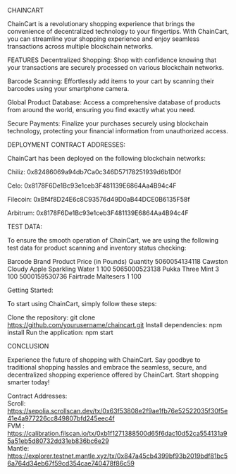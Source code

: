 CHAINCART

ChainCart is a revolutionary shopping experience that brings the convenience of decentralized technology to your fingertips. With ChainCart, you can streamline your shopping experience and enjoy seamless transactions across multiple blockchain networks.

FEATURES
Decentralized Shopping: Shop with confidence knowing that your transactions are securely processed on various blockchain networks.

Barcode Scanning: Effortlessly add items to your cart by scanning their barcodes using your smartphone camera.

Global Product Database: Access a comprehensive database of products from around the world, ensuring you find exactly what you need.

Secure Payments: Finalize your purchases securely using blockchain technology, protecting your financial information from unauthorized access.

DEPLOYMENT CONTRACT ADDRESSES:

ChainCart has been deployed on the following blockchain networks:

Chiliz: 0x82486069a94db7Ca0c346D57178251939d6b1D0f

Celo: 0x8178F6De1Bc93e1ceb3F481139E6864Aa4B94c4F

Filecoin: 0xBf4f8D24E6c8C93576d49D0aB44DCE0B6135F58f

Arbitrum: 0x8178F6De1Bc93e1ceb3F481139E6864Aa4B94c4F

TEST DATA:

To ensure the smooth operation of ChainCart, we are using the following test data for product scanning and inventory status checking:

Barcode	Brand	Product	Price (in Pounds)	Quantity
5060054134118	Cawston	Cloudy Apple Sparkling Water	1	100
5065000523138	Pukka	Three Mint	3	100
5000159530736	Fairtrade	Maltesers	1	100

Getting Started:

To start using ChainCart, simply follow these steps:

Clone the repository: git clone https://github.com/yourusername/chaincart.git
Install dependencies: npm install
Run the application: npm start

CONCLUSION

Experience the future of shopping with ChainCart. Say goodbye to traditional shopping hassles and embrace the seamless, secure, and decentralized shopping experience offered by ChainCart. Start shopping smarter today!


Contract Addresses: <br/>
Scroll: https://sepolia.scrollscan.dev/tx/0x63f53808e2f9ae1fb76e52522035f30f5e41e4a977226cc849807bfd245eec4f <br/>
FVM : https://calibration.filscan.io/tx/0xb1f1271388500d65f6dac10d52ca554131a95a51eb5d80732dd31eb836bc6e29 <br/>
Mantle: https://explorer.testnet.mantle.xyz/tx/0x847a45cb4399bf93b2019bdf81bc56a764d34eb67f59cd354cae740478f86c59 <br/>
